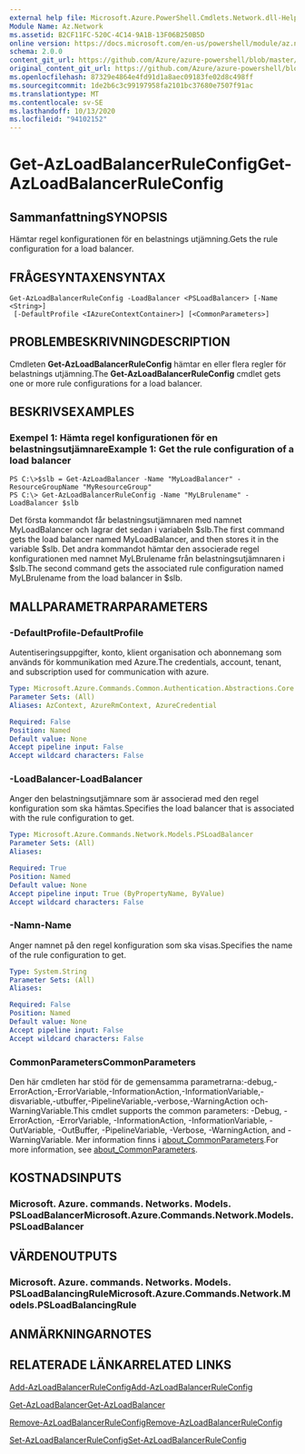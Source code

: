 ```yaml
---
external help file: Microsoft.Azure.PowerShell.Cmdlets.Network.dll-Help.xml
Module Name: Az.Network
ms.assetid: B2CF11FC-520C-4C14-9A1B-13F06B250B5D
online version: https://docs.microsoft.com/en-us/powershell/module/az.network/get-azloadbalancerruleconfig
schema: 2.0.0
content_git_url: https://github.com/Azure/azure-powershell/blob/master/src/Network/Network/help/Get-AzLoadBalancerRuleConfig.md
original_content_git_url: https://github.com/Azure/azure-powershell/blob/master/src/Network/Network/help/Get-AzLoadBalancerRuleConfig.md
ms.openlocfilehash: 87329e4864e4fd91d1a8aec09183fe02d8c498ff
ms.sourcegitcommit: 1de2b6c3c99197958fa2101bc37680e7507f91ac
ms.translationtype: MT
ms.contentlocale: sv-SE
ms.lasthandoff: 10/13/2020
ms.locfileid: "94102152"
---
```

# <span data-ttu-id="575d0-101">Get-AzLoadBalancerRuleConfig</span><span class="sxs-lookup"><span data-stu-id="575d0-101">Get-AzLoadBalancerRuleConfig</span></span>

## <span data-ttu-id="575d0-102">Sammanfattning</span><span class="sxs-lookup"><span data-stu-id="575d0-102">SYNOPSIS</span></span>
<span data-ttu-id="575d0-103">Hämtar regel konfigurationen för en belastnings utjämning.</span><span class="sxs-lookup"><span data-stu-id="575d0-103">Gets the rule configuration for a load balancer.</span></span>

## <span data-ttu-id="575d0-104">FRÅGESYNTAXEN</span><span class="sxs-lookup"><span data-stu-id="575d0-104">SYNTAX</span></span>

```
Get-AzLoadBalancerRuleConfig -LoadBalancer <PSLoadBalancer> [-Name <String>]
 [-DefaultProfile <IAzureContextContainer>] [<CommonParameters>]
```

## <span data-ttu-id="575d0-105">PROBLEMBESKRIVNING</span><span class="sxs-lookup"><span data-stu-id="575d0-105">DESCRIPTION</span></span>
<span data-ttu-id="575d0-106">Cmdleten **Get-AzLoadBalancerRuleConfig** hämtar en eller flera regler för belastnings utjämning.</span><span class="sxs-lookup"><span data-stu-id="575d0-106">The **Get-AzLoadBalancerRuleConfig** cmdlet gets one or more rule configurations for a load balancer.</span></span>

## <span data-ttu-id="575d0-107">BESKRIVS</span><span class="sxs-lookup"><span data-stu-id="575d0-107">EXAMPLES</span></span>

### <span data-ttu-id="575d0-108">Exempel 1: Hämta regel konfigurationen för en belastningsutjämnare</span><span class="sxs-lookup"><span data-stu-id="575d0-108">Example 1: Get the rule configuration of a load balancer</span></span>
```
PS C:\>$slb = Get-AzLoadBalancer -Name "MyLoadBalancer" -ResourceGroupName "MyResourceGroup"
PS C:\> Get-AzLoadBalancerRuleConfig -Name "MyLBrulename" -LoadBalancer $slb
```

<span data-ttu-id="575d0-109">Det första kommandot får belastningsutjämnaren med namnet MyLoadBalancer och lagrar det sedan i variabeln $slb.</span><span class="sxs-lookup"><span data-stu-id="575d0-109">The first command gets the load balancer named MyLoadBalancer, and then stores it in the variable $slb.</span></span>
<span data-ttu-id="575d0-110">Det andra kommandot hämtar den associerade regel konfigurationen med namnet MyLBrulename från belastningsutjämnaren i $slb.</span><span class="sxs-lookup"><span data-stu-id="575d0-110">The second command gets the associated rule configuration named MyLBrulename from the load balancer in $slb.</span></span>

## <span data-ttu-id="575d0-111">MALLPARAMETRAR</span><span class="sxs-lookup"><span data-stu-id="575d0-111">PARAMETERS</span></span>

### <span data-ttu-id="575d0-112">-DefaultProfile</span><span class="sxs-lookup"><span data-stu-id="575d0-112">-DefaultProfile</span></span>
<span data-ttu-id="575d0-113">Autentiseringsuppgifter, konto, klient organisation och abonnemang som används för kommunikation med Azure.</span><span class="sxs-lookup"><span data-stu-id="575d0-113">The credentials, account, tenant, and subscription used for communication with azure.</span></span>

```yaml
Type: Microsoft.Azure.Commands.Common.Authentication.Abstractions.Core.IAzureContextContainer
Parameter Sets: (All)
Aliases: AzContext, AzureRmContext, AzureCredential

Required: False
Position: Named
Default value: None
Accept pipeline input: False
Accept wildcard characters: False
```

### <span data-ttu-id="575d0-114">-LoadBalancer</span><span class="sxs-lookup"><span data-stu-id="575d0-114">-LoadBalancer</span></span>
<span data-ttu-id="575d0-115">Anger den belastningsutjämnare som är associerad med den regel konfiguration som ska hämtas.</span><span class="sxs-lookup"><span data-stu-id="575d0-115">Specifies the load balancer that is associated with the rule configuration to get.</span></span>

```yaml
Type: Microsoft.Azure.Commands.Network.Models.PSLoadBalancer
Parameter Sets: (All)
Aliases:

Required: True
Position: Named
Default value: None
Accept pipeline input: True (ByPropertyName, ByValue)
Accept wildcard characters: False
```

### <span data-ttu-id="575d0-116">-Namn</span><span class="sxs-lookup"><span data-stu-id="575d0-116">-Name</span></span>
<span data-ttu-id="575d0-117">Anger namnet på den regel konfiguration som ska visas.</span><span class="sxs-lookup"><span data-stu-id="575d0-117">Specifies the name of the rule configuration to get.</span></span>

```yaml
Type: System.String
Parameter Sets: (All)
Aliases:

Required: False
Position: Named
Default value: None
Accept pipeline input: False
Accept wildcard characters: False
```

### <span data-ttu-id="575d0-118">CommonParameters</span><span class="sxs-lookup"><span data-stu-id="575d0-118">CommonParameters</span></span>
<span data-ttu-id="575d0-119">Den här cmdleten har stöd för de gemensamma parametrarna:-debug,-ErrorAction,-ErrorVariable,-InformationAction,-InformationVariable,-disvariable,-utbuffer,-PipelineVariable,-verbose,-WarningAction och-WarningVariable.</span><span class="sxs-lookup"><span data-stu-id="575d0-119">This cmdlet supports the common parameters: -Debug, -ErrorAction, -ErrorVariable, -InformationAction, -InformationVariable, -OutVariable, -OutBuffer, -PipelineVariable, -Verbose, -WarningAction, and -WarningVariable.</span></span> <span data-ttu-id="575d0-120">Mer information finns i [about_CommonParameters](http://go.microsoft.com/fwlink/?LinkID=113216).</span><span class="sxs-lookup"><span data-stu-id="575d0-120">For more information, see [about_CommonParameters](http://go.microsoft.com/fwlink/?LinkID=113216).</span></span>

## <span data-ttu-id="575d0-121">KOSTNADS</span><span class="sxs-lookup"><span data-stu-id="575d0-121">INPUTS</span></span>

### <span data-ttu-id="575d0-122">Microsoft. Azure. commands. Networks. Models. PSLoadBalancer</span><span class="sxs-lookup"><span data-stu-id="575d0-122">Microsoft.Azure.Commands.Network.Models.PSLoadBalancer</span></span>

## <span data-ttu-id="575d0-123">VÄRDEN</span><span class="sxs-lookup"><span data-stu-id="575d0-123">OUTPUTS</span></span>

### <span data-ttu-id="575d0-124">Microsoft. Azure. commands. Networks. Models. PSLoadBalancingRule</span><span class="sxs-lookup"><span data-stu-id="575d0-124">Microsoft.Azure.Commands.Network.Models.PSLoadBalancingRule</span></span>

## <span data-ttu-id="575d0-125">ANMÄRKNINGAR</span><span class="sxs-lookup"><span data-stu-id="575d0-125">NOTES</span></span>

## <span data-ttu-id="575d0-126">RELATERADE LÄNKAR</span><span class="sxs-lookup"><span data-stu-id="575d0-126">RELATED LINKS</span></span>

[<span data-ttu-id="575d0-127">Add-AzLoadBalancerRuleConfig</span><span class="sxs-lookup"><span data-stu-id="575d0-127">Add-AzLoadBalancerRuleConfig</span></span>](./Add-AzLoadBalancerRuleConfig.md)

[<span data-ttu-id="575d0-128">Get-AzLoadBalancer</span><span class="sxs-lookup"><span data-stu-id="575d0-128">Get-AzLoadBalancer</span></span>](./Get-AzLoadBalancer.md)

[<span data-ttu-id="575d0-129">Remove-AzLoadBalancerRuleConfig</span><span class="sxs-lookup"><span data-stu-id="575d0-129">Remove-AzLoadBalancerRuleConfig</span></span>](./Remove-AzLoadBalancerRuleConfig.md)

[<span data-ttu-id="575d0-130">Set-AzLoadBalancerRuleConfig</span><span class="sxs-lookup"><span data-stu-id="575d0-130">Set-AzLoadBalancerRuleConfig</span></span>](./Set-AzLoadBalancerRuleConfig.md)


